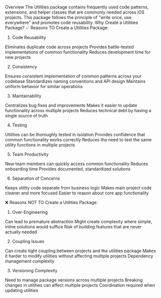 Overview
The Utilities package contains frequently used code patterns, extensions, and helper classes that are commonly needed across iOS projects. This package follows the principle of "write once, use everywhere" and promotes code reusability.
Why Create a Utilities Package?
✅ Reasons TO Create a Utilities Package:
1. Code Reusability

Eliminates duplicate code across projects
Provides battle-tested implementations of common functionality
Reduces development time for new projects

2. Consistency

Ensures consistent implementation of common patterns across your codebase
Standardizes naming conventions and API design
Maintains uniform behavior for similar operations

3. Maintainability

Centralizes bug fixes and improvements
Makes it easier to update functionality across multiple projects
Reduces technical debt by having a single source of truth

4. Testing

Utilities can be thoroughly tested in isolation
Provides confidence that common functionality works correctly
Reduces the need to test the same utility functions in multiple projects

5. Team Productivity

New team members can quickly access common functionality
Reduces onboarding time
Provides documented, standardized solutions

6. Separation of Concerns

Keeps utility code separate from business logic
Makes main project code cleaner and more focused
Easier to reason about core app functionality

❌ Reasons NOT TO Create a Utilities Package:
1. Over-Engineering

Can lead to premature abstraction
Might create complexity where simple, inline solutions would suffice
Risk of building features that are never actually needed

2. Coupling Issues

Can create tight coupling between projects and the utilities package
Makes it harder to modify utilities without affecting multiple projects
Dependency management complexity

3. Versioning Complexity

Need to manage package versions across multiple projects
Breaking changes in utilities can affect multiple projects
Coordination required when updating utilities
